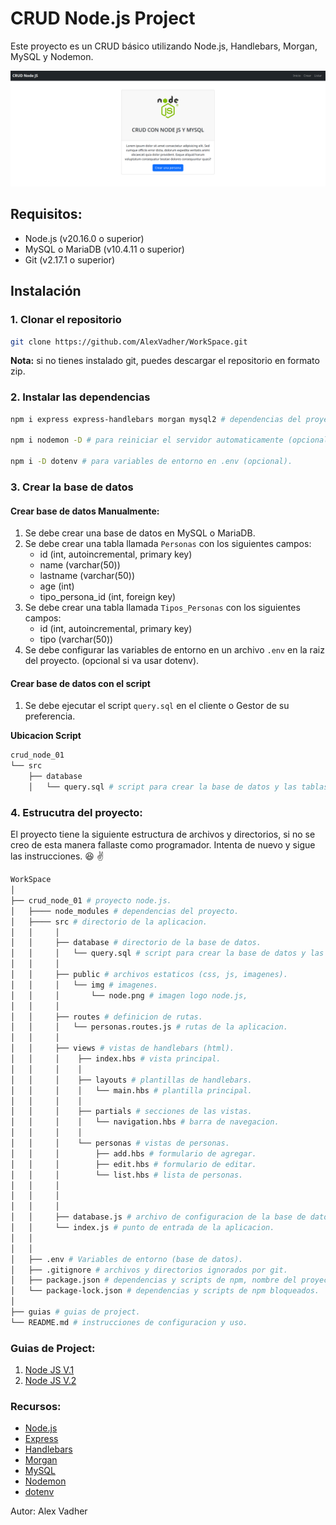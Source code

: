 # CRUD Node.js Project

Este proyecto es un CRUD básico utilizando Node.js, Handlebars, Morgan, MySQL y
Nodemon.

![alt text](<crud_node_01/src/public/img/Captura desde 2024-08-07 17-02-58.png>)

## Requisitos:

-   Node.js (v20.16.0 o superior)
-   MySQL o MariaDB (v10.4.11 o superior)
-   Git (v2.17.1 o superior)

## Instalación

### 1. Clonar el repositorio

```bash
git clone https://github.com/AlexVadher/WorkSpace.git
```

**Nota:** si no tienes instalado git, puedes descargar el repositorio en formato
zip.

### 2. Instalar las dependencias

```bash
npm i express express-handlebars morgan mysql2 # dependencias del proyecto (obligatorias).

npm i nodemon -D # para reiniciar el servidor automaticamente (opcional).

npm i -D dotenv # para variables de entorno en .env (opcional).
```

### 3. Crear la base de datos

#### Crear base de datos Manualmente:

1.  Se debe crear una base de datos en MySQL o MariaDB.
2.  Se debe crear una tabla llamada `Personas` con los siguientes campos:
    -   id (int, autoincremental, primary key)
    -   name (varchar(50))
    -   lastname (varchar(50))
    -   age (int)
    -   tipo_persona_id (int, foreign key)
3.  Se debe crear una tabla llamada `Tipos_Personas` con los siguientes campos:
    -   id (int, autoincremental, primary key)
    -   tipo (varchar(50))
4.  Se debe configurar las variables de entorno en un archivo `.env` en la raiz
    del proyecto. (opcional si va usar dotenv).

#### Crear base de datos con el script

1. Se debe ejecutar el script `query.sql` en el cliente o Gestor de su
   preferencia.

**Ubicacion Script**

```bash
crud_node_01
└── src
    ├── database
    │   └── query.sql # script para crear la base de datos y las tablas.
```

### 4. Estrucutra del proyecto:

El proyecto tiene la siguiente estructura de archivos y directorios, si no se
creo de esta manera fallaste como programador. Intenta de nuevo y sigue las
instrucciones. :satisfied: :v:

```bash
WorkSpace
│
├── crud_node_01 # proyecto node.js.
│   ├──── node_modules # dependencias del proyecto.
│   ├──── src # directorio de la aplicacion.
│   │     │
│   │     ├── database # directorio de la base de datos.
│   │     │   └── query.sql # script para crear la base de datos y las tablas.
│   │     │
│   │     ├── public # archivos estaticos (css, js, imagenes).
│   │     │   └── img # imagenes.
│   │     │       └── node.png # imagen logo node.js,
│   │     │
│   │     ├── routes # definicion de rutas.
│   │     │   └── personas.routes.js # rutas de la aplicacion.
│   │     │
│   │     ├── views # vistas de handlebars (html).
│   │     │    ├── index.hbs # vista principal.
│   │     │    │
│   │     │    ├── layouts # plantillas de handlebars.
│   │     │    │   └── main.hbs # plantilla principal.
│   │     │    │
│   │     │    ├── partials # secciones de las vistas.
│   │     │    │   └── navigation.hbs # barra de navegacion.
│   │     │    │
│   │     │    └── personas # vistas de personas.
│   │     │        ├── add.hbs # formulario de agregar.
│   │     │        ├── edit.hbs # formulario de editar.
│   │     │        └── list.hbs # lista de personas.
│   │     │
│   │     │
│   │     │
│   │     ├── database.js # archivo de configuracion de la base de datos.
│   │     └── index.js # punto de entrada de la aplicacion.
│   │
│   │
│   ├── .env # Variables de entorno (base de datos).
│   ├── .gitignore # archivos y directorios ignorados por git.
│   ├── package.json # dependencias y scripts de npm, nombre del proyecto y version.
│   └── package-lock.json # dependencias y scripts de npm bloqueados.
│
├── guias # guias de project.
└── README.md # instrucciones de configuracion y uso.
```

### Guias de Project:

1. [Node JS V.1](<guias/Node js + express + MySQL_v1.pdf>)
2. [Node JS V.2](<guias/Node js + express + MySQL_v2.pdf>)

### Recursos:

-   [Node.js](https://nodejs.org/es/)
-   [Express](https://expressjs.com/es/)
-   [Handlebars](https://handlebarsjs.com/)
-   [Morgan](https://www.npmjs.com/package/morgan)
-   [MySQL](https://www.mysql.com/)
-   [Nodemon](https://www.npmjs.com/package/nodemon)
-   [dotenv](https://www.npmjs.com/package/dotenv)

Autor: Alex Vadher
